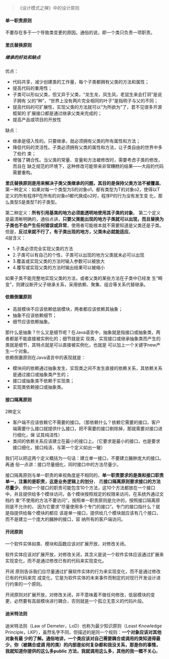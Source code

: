 > 《设计模式之禅》中的设计原则
#### 单一职责原则
不要存在多于一个导致类变更的原因。通俗的说，即一个类只负责一项职责。


#### 里氏替换原则
##### 继承的好处和缺点
优点：
- 代码共享，减少创建类的工作量，每个子类都拥有父类的方法和属性；
- 提高代码的重用性；
- 子类可以形似父类，但又异于父类，“龙生龙，凤生凤，老鼠生来会打洞”是说子拥有
  父的“种”，“世界上没有两片完全相同的叶子”是指明子与父的不同；
- 提高代码的可扩展性，实现父类的方法就可以“为所欲为”了，君不见很多开源框架的
  扩展接口都是通过继承父类来完成的；
- 提高产品或项目的开放性

缺点：
- 继承是侵入性的。只要继承，就必须拥有父类的所有属性和方法；
- 降低代码的灵活性。子类必须拥有父类的属性和方法，让子类自由的世界中多了些约
  束；
- 增强了耦合性。当父类的常量、变量和方法被修改时，需要考虑子类的修改，而且在
  缺乏规范的环境下，这种修改可能带来非常糟糕的结果——大段的代码需要重构。

**里氏替换原则是用来解决子类父类继承的问题，其目的是保持父类方法不被覆盖**。  
第一种定义：如果对每一个类型为S的对象o1，都有类型为T的对象o2，使得以T定义的所有程序P在所有的对象o1都代换成o2时，程序P的行为没有发生变
化，那么类型S是类型T的子类型。  

第二种定义：**所有引用基类的地方必须能透明地使用其子类的对象**。 
第二个定义是最清晰明确的，通俗点讲，**只要父类能出现的地方子类就可以出现，而且替换为子类也不会产生任何错误或异常**，使用者可能根本就不需要知道是父类还是子类。
但是，**反过来就不行了，有子类出现的地方，父类未必就能适应**。  
4层含义：  
 * 1.子类必须完全实现父类的方法
 * 2.子类可以有自己的个性，子类可以出现的地方父类就未必可以出现
 * 3.覆盖或实现父类的方法时输入参数可以被放大
 * 4.覆写或实现父类的方法时输出结果可以被缩小
 
如果子类不能完整地实现父类的方法，或者父类的某些方法在子类中已经发 生“畸变”，则建议断开父子继承关系，采用依赖、聚集、组合等关系代替继承。  


#### 依赖倒置原则
 * 高层模块不应该依赖低层模块，两者都应该依赖其抽象；
 * 抽象不应该依赖细节；
 * 细节应该依赖抽象。

那什么是抽象？什么又是细节呢？在Java语言中，抽象就是指接口或抽象类，两者都是不能直接被实例化的；细节就是实
现类，实现接口或继承抽象类而产生的类就是细节，其特点就是可以直接被实例化，也就是
可以加上一个关键字new产生一个对象。  
依赖倒置原则在Java语言中的表现就是：
* 模块间的依赖通过抽象发生，实现类之间不发生直接的依赖关系，其依赖关系是通过接口或抽象类产生的；
* 接口或抽象类不依赖于实现类；
* 实现类依赖接口或抽象类。


#### 接口隔离原则
2种定义  
- 客户端不应该依赖它不需要的接口。（那依赖什么？依赖它需要的接口，客户端需要什么接口就提供什么接口，把不需要的接口剔除掉，那就需要对接口进行细化，保
  证其纯洁性）
- 类间的依赖关系应该建立在最小的接口上。（它要求是最小的接口，也是要求接口细化，接口纯洁，与第一个定义如出一辙）

我们可以把这两个定义概括为一句话：建立单一接口，不要建立臃肿庞大的接口。再通
俗一点讲：接口尽量细化，同时接口中的方法尽量少。  

接口隔离原则与单一职责的审视角度是不相同的，**单一职责要求的是类和接口职责单一，注重的是职责，这是业务逻辑上的划分**，
而**接口隔离原则要求接口的方法尽量少**。例如一个接口的职责可能包含10个方法，这10个方法都放在一个接口
中，并且提供给多个模块访问，各个模块按照规定的权限来访问，在系统外通过文档约
束“不使用的方法不要访问”，按照单一职责原则是允许的，按照接口隔离原则是不允许的，
因为它要求“尽量使用多个专门的接口”。专门的接口指什么？就是指提供给每个模块的都应
该是单一接口，提供给几个模块就应该有几个接口，而不是建立一个庞大的臃肿的接口，容
纳所有的客户端访问。


#### 开闭原则 
一个软件实体如类、模块和函数应该对扩展开放，对修改关闭。    

软件实体应该对扩展开放，对修改关闭，其含义是说一个软件实体应该通过扩展来实现变化，而不是通过修改已有的代码来实现变化。  

开闭 原则告诉我们应尽量通过扩展软件实体的行为来实现变化，而不是通过修改已有的代码来完
成变化，它是为软件实体的未来事件而制定的对现行开发设计进行约束的一个原则。

开闭原则对扩展开放，对修改关闭，并不意味着不做任何修改，低层模块的变
更，必然要有高层模块进行耦合，否则就是一个孤立无意义的代码片段。


#### 迪米特法则
迪米特法则（Law of Demeter，LoD）也称为最少知识原则（Least Knowledge
Principle，LKP），虽然名字不同，但描述的是同一个规则：**一个对象应该对其他对象有最
少的了解。通俗地讲，一个类应该对自己需要耦合或调用的类知道得最少，你（被耦合或调
用的类）的内部是如何复杂都和我没关系，那是你的事情，我就知道你提供的这么多public
方法，我就调用这么多，其他的我一概不关心**。







